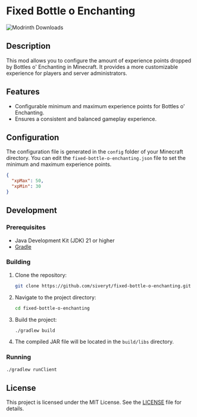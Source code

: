 # Fixed Bottle o Enchanting
![Modrinth Downloads](https://img.shields.io/modrinth/dt/DMBySMdD)

## Description

This mod allows you to configure the amount of experience points dropped by Bottles o' Enchanting in Minecraft. It provides a more customizable experience for players and server administrators.

## Features

- Configurable minimum and maximum experience points for Bottles o' Enchanting.
- Ensures a consistent and balanced gameplay experience.

## Configuration

The configuration file is generated in the `config` folder of your Minecraft directory. You can edit the `fixed-bottle-o-enchanting.json` file to set the minimum and maximum experience points.

```json
{
  "xpMax": 50,
  "xpMin": 30
}
```

## Development

### Prerequisites

- Java Development Kit (JDK) 21 or higher
- [Gradle](https://gradle.org/)

### Building

1. Clone the repository:
    ```sh
    git clone https://github.com/siveryt/fixed-bottle-o-enchanting.git
    ```
2. Navigate to the project directory:
    ```sh
    cd fixed-bottle-o-enchanting
    ```
3. Build the project:
    ```sh
    ./gradlew build
    ```
4. The compiled JAR file will be located in the `build/libs` directory.

### Running

```sh
./gradlew runClient
```


## License

This project is licensed under the MIT License. See the [LICENSE](LICENSE) file for details.


